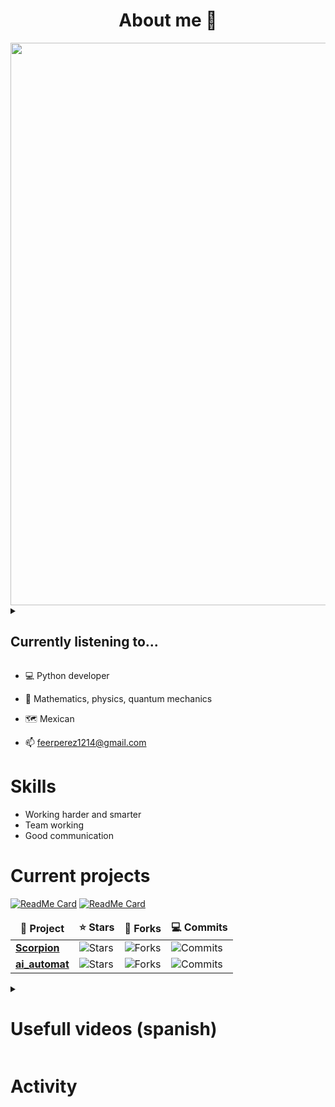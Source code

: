 <div style="text-align: center">
  <h1>About me 💭</h1>
</div>

<img src="https://media.giphy.com/media/v1.Y2lkPTc5MGI3NjExOW9tajM0Y2pzbGdqMnFhMnoycm16cjA2dWd5eGppdWwxeTlyazRtcyZlcD12MV9naWZzX3NlYXJjaCZjdD1n/RMwgs5kZqkRyhF24KK/giphy.gif" style="width: 900"/>

<details>

<summary><h2>Currently listening to...</h2></summary>

[![spotify-github-profile](https://spotify-github-profile.kittinanx.com/api/view?uid=wxy3fzoxc2wmnxmvua31vnb7w&cover_image=true&theme=novatorem&show_offline=true&background_color=121212&interchange=false&bar_color=53b14f&bar_color_cover=false)](https://spotify-github-profile.kittinanx.com/api/view?uid=wxy3fzoxc2wmnxmvua31vnb7w&redirect=true)

</details>

</section>

- 💻 Python developer

- 📖 Mathematics, physics, quantum mechanics

- 🗺️ Mexican

- 📫 feerperez1214@gmail.com

# Skills

- Working harder and smarter
- Team working
- Good communication

<h1> Current projects </h1>

[![ReadMe Card](https://github-readme-stats.vercel.app/api/pin/?username=code1O&repo=scorpion)](https://github.com/code1O/scorpion)
[![ReadMe Card](https://github-readme-stats.vercel.app/api/pin/?username=code1O&repo=ai_automat)](https://github.com/code1O/ai_automat)

<table>
  <thead align="center">
    <tr border: none;>
      <td><b>📘 Project</b></td>
      <td><b>⭐ Stars</b></td>
      <td><b>🤝 Forks</b></td>
      <td><b>💻 Commits </b></td>
    </tr>
  </thead>
  <tbody>
    <tr>
      <td><a href="https://github.com/madushadhanushka/differ"><b>Scorpion</b></a></td>
      <td><img alt="Stars" src="https://img.shields.io/github/stars/code1O/scorpion?style=flat-square&labelColor=343b41"/></td>
      <td><img alt="Forks" src="https://img.shields.io/github/forks/code1O/scorpion?style=flat-square&labelColor=343b41"/></td>
      <td><img alt="Commits" src="https://img.shields.io/github/commit-activity/w/code1O/scorpion
      "/></td>
    </tr>
    <tr>
      <td><a href="https://github.com/code1O/scorpion"><b>ai_automat</b></a></td>
      <td><img alt="Stars" src="https://img.shields.io/github/stars/code1O/ai_automat?style=flat-square&labelColor=343b41"/></td>
      <td><img alt="Forks" src="https://img.shields.io/github/forks/code1O/ai_automat?style=flat-square&labelColor=343b41"/></td>
      <td><img alt="Commits" src="https://img.shields.io/github/commit-activity/w/code1O/ai_automat
      " /></td>
    </tr>
  </tbody>
</table>

<details>
<summary><h1>Usefull videos (spanish)</h1></summary>

## Mejorar lógica de programación

<iframe width="560" height="315" src="https://www.youtube.com/embed/hulbbKgctSM?si=JsnRqopXI9ScTGO_" title="YouTube video player" frameborder="0" allow="accelerometer; autoplay; clipboard-write; encrypted-media; gyroscope; picture-in-picture; web-share" referrerpolicy="strict-origin-when-cross-origin" allowfullscreen></iframe>

## Escribir funciones

<iframe width="560" height="315" src="https://www.youtube.com/embed/yatgY4NpZXE?si=HfzAYx8JW5v5Ilim" title="YouTube video player" frameborder="0" allow="accelerometer; autoplay; clipboard-write; encrypted-media; gyroscope; picture-in-picture; web-share" referrerpolicy="strict-origin-when-cross-origin" allowfullscreen></iframe>

</details>

# Activity

<!--START_SECTION:activity-->
<!--END_SECTION:activity-->